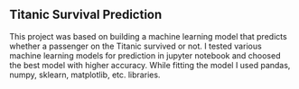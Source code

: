## Titanic Survival Prediction

This project was based on building a machine learning model that predicts whether a passenger on the Titanic survived or not.
I tested various machine learning models for prediction in jupyter notebook and choosed the best model with higher accuracy. 
While fitting the model I used pandas, numpy, sklearn, matplotlib, etc. libraries.
